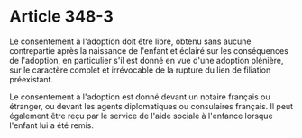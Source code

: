# Article 348-3

<p>Le consentement à l'adoption doit être libre, obtenu sans aucune contrepartie après la naissance de l'enfant et éclairé sur les conséquences de l'adoption, en particulier s'il est donné en vue d'une adoption plénière, sur le caractère complet et irrévocable de la rupture du lien de filiation préexistant.</p><p>Le consentement à l'adoption est donné devant un notaire français ou étranger, ou devant les agents diplomatiques ou consulaires français. Il peut également être reçu par le service de l'aide sociale à l'enfance lorsque l'enfant lui a été remis.</p>